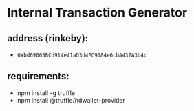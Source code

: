 # Internal Transaction Generator

## address (rinkeby):
- `0xbd69005BCd914e41aD3d4FC9184e6cbA437A3b4c`

## requirements:
- npm install -g truffle
- npm install @truffle/hdwallet-provider